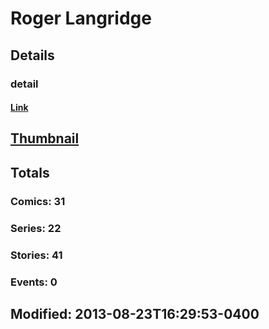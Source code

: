 # Roger  Langridge 
## Details
### detail
#### [Link](http://marvel.com/comics/creators/402/roger_langridge?utm_campaign=apiRef&utm_source=225578a89fc76f3d20fbffda5d17a88d)
## [Thumbnail](http://i.annihil.us/u/prod/marvel/i/mg/a/20/4bc61c829f96f.jpg)
## Totals
### Comics: 31
### Series: 22
### Stories: 41
### Events: 0
## Modified: 2013-08-23T16:29:53-0400